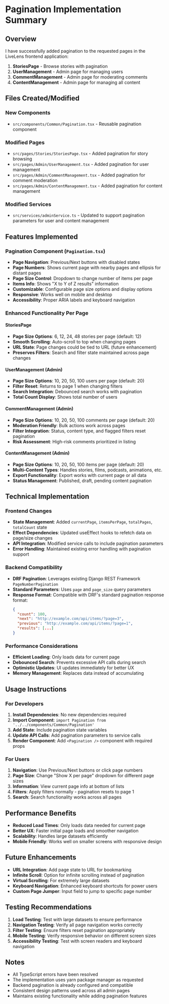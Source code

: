 # Pagination Implementation Summary

## Overview
I have successfully added pagination to the requested pages in the LiveLens frontend application:

1. **StoriesPage** - Browse stories with pagination
2. **UserManagement** - Admin page for managing users
3. **CommentManagement** - Admin page for moderating comments  
4. **ContentManagement** - Admin page for managing all content

## Files Created/Modified

### New Components
- `src/components/Common/Pagination.tsx` - Reusable pagination component

### Modified Pages
- `src/pages/Stories/StoriesPage.tsx` - Added pagination for story browsing
- `src/pages/Admin/UserManagement.tsx` - Added pagination for user management
- `src/pages/Admin/CommentManagement.tsx` - Added pagination for comment moderation
- `src/pages/Admin/ContentManagement.tsx` - Added pagination for content management

### Modified Services
- `src/services/adminService.ts` - Updated to support pagination parameters for user and content management

## Features Implemented

### Pagination Component (`Pagination.tsx`)
- **Page Navigation**: Previous/Next buttons with disabled states
- **Page Numbers**: Shows current page with nearby pages and ellipsis for distant pages
- **Page Size Control**: Dropdown to change number of items per page
- **Items Info**: Shows "X to Y of Z results" information
- **Customizable**: Configurable page size options and display options
- **Responsive**: Works well on mobile and desktop
- **Accessibility**: Proper ARIA labels and keyboard navigation

### Enhanced Functionality Per Page

#### StoriesPage
- **Page Size Options**: 6, 12, 24, 48 stories per page (default: 12)
- **Smooth Scrolling**: Auto-scroll to top when changing pages
- **URL State**: Page changes could be tied to URL (future enhancement)
- **Preserves Filters**: Search and filter state maintained across page changes

#### UserManagement (Admin)
- **Page Size Options**: 10, 20, 50, 100 users per page (default: 20)
- **Filter Reset**: Returns to page 1 when changing filters
- **Search Integration**: Debounced search works with pagination
- **Total Count Display**: Shows total number of users

#### CommentManagement (Admin)
- **Page Size Options**: 10, 20, 50, 100 comments per page (default: 20)
- **Moderation Friendly**: Bulk actions work across pages
- **Filter Integration**: Status, content type, and flagged filters reset pagination
- **Risk Assessment**: High-risk comments prioritized in listing

#### ContentManagement (Admin)
- **Page Size Options**: 10, 20, 50, 100 items per page (default: 20)
- **Multi-Content Types**: Handles stories, films, podcasts, animations, etc.
- **Export Functionality**: Export works with current page or all data
- **Status Management**: Published, draft, pending content pagination

## Technical Implementation

### Frontend Changes
- **State Management**: Added `currentPage`, `itemsPerPage`, `totalPages`, `totalCount` state
- **Effect Dependencies**: Updated useEffect hooks to refetch data on page/size changes
- **API Integration**: Modified service calls to include pagination parameters
- **Error Handling**: Maintained existing error handling with pagination support

### Backend Compatibility
- **DRF Pagination**: Leverages existing Django REST Framework `PageNumberPagination`
- **Standard Parameters**: Uses `page` and `page_size` query parameters
- **Response Format**: Compatible with DRF's standard pagination response format:
  ```json
  {
    "count": 100,
    "next": "http://example.com/api/items/?page=3",
    "previous": "http://example.com/api/items/?page=1", 
    "results": [...]
  }
  ```

### Performance Considerations
- **Efficient Loading**: Only loads data for current page
- **Debounced Search**: Prevents excessive API calls during search
- **Optimistic Updates**: UI updates immediately for better UX
- **Memory Management**: Replaces data instead of accumulating

## Usage Instructions

### For Developers
1. **Install Dependencies**: No new dependencies required
2. **Import Component**: `import Pagination from '../../components/Common/Pagination'`
3. **Add State**: Include pagination state variables
4. **Update API Calls**: Add pagination parameters to service calls
5. **Render Component**: Add `<Pagination />` component with required props

### For Users
1. **Navigation**: Use Previous/Next buttons or click page numbers
2. **Page Size**: Change "Show X per page" dropdown for different page sizes
3. **Information**: View current page info at bottom of lists
4. **Filters**: Apply filters normally - pagination resets to page 1
5. **Search**: Search functionality works across all pages

## Performance Benefits
- **Reduced Load Times**: Only loads data needed for current page
- **Better UX**: Faster initial page loads and smoother navigation
- **Scalability**: Handles large datasets efficiently
- **Mobile Friendly**: Works well on smaller screens with responsive design

## Future Enhancements
- **URL Integration**: Add page state to URL for bookmarking
- **Infinite Scroll**: Option for infinite scrolling instead of pagination
- **Virtual Scrolling**: For extremely large datasets
- **Keyboard Navigation**: Enhanced keyboard shortcuts for power users
- **Custom Page Jumper**: Input field to jump to specific page number

## Testing Recommendations
1. **Load Testing**: Test with large datasets to ensure performance
2. **Navigation Testing**: Verify all page navigation works correctly
3. **Filter Testing**: Ensure filters reset pagination appropriately
4. **Mobile Testing**: Verify responsive behavior on different screen sizes
5. **Accessibility Testing**: Test with screen readers and keyboard navigation

## Notes
- All TypeScript errors have been resolved
- The implementation uses yarn package manager as requested
- Backend pagination is already configured and compatible
- Consistent design patterns used across all admin pages
- Maintains existing functionality while adding pagination features
